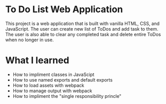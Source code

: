 # To Do List Web Application
This project is a web application that is built with vanilla HTML, CSS, and JavaScript. The user can create new list of ToDos and add task to them. The user is also able to clear any completed task and delete entire ToDos when no longer in use.

# What I learned
* How to impliment classes in JavaScipt
* How to use named exports and default exports
* How to load assets with webpack
* How to manage output with webpack
* How to impliment the "single responsibility princle" 
